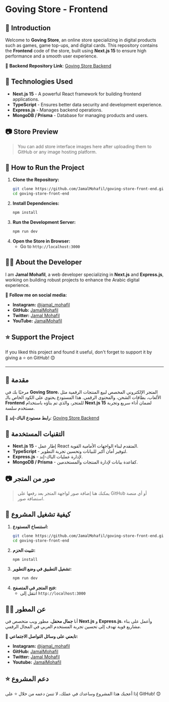 # Goving Store - Frontend

## 📌 Introduction
Welcome to **Goving Store**, an online store specializing in digital products such as games, game top-ups, and digital cards. This repository contains the **Frontend** code of the store, built using **Next.js 15** to ensure high performance and a smooth user experience.

🔗 **Backend Repository Link**: [Goving Store Backend](https://github.com/JamalMohafil/goving-store-backend)

## 🚀 Technologies Used
- **Next.js 15** - A powerful React framework for building frontend applications.
- **TypeScript** - Ensures better data security and development experience.
- **Express.js** - Manages backend operations.
- **MongoDB / Prisma** - Database for managing products and users.

## 📷 Store Preview
> You can add store interface images here after uploading them to GitHub or any image hosting platform.

## 📂 How to Run the Project
1. **Clone the Repository:**
   ```sh
   git clone https://github.com/JamalMohafil/goving-store-front-end.git
   cd goving-store-front-end
   ```
2. **Install Dependencies:**
   ```sh
   npm install
   ```
3. **Run the Development Server:**
   ```sh
   npm run dev
   ```
4. **Open the Store in Browser:**
   - Go to `http://localhost:3000`

## 👨‍💻 About the Developer
I am **Jamal Mohafil**, a web developer specializing in **Next.js** and **Express.js**, working on building robust projects to enhance the Arabic digital experience.

🔗 **Follow me on social media:**
- **Instagram:** [@jamal_mohafil](https://www.instagram.com/jamal_mohafil)
- **GitHub:** [JamalMohafil](https://github.com/JamalMohafil)
- **Twitter:** [Jamal Mohafil](https://x.com/Jamal_Mohafil)
- **YouTube:** [JamalMohafil](https://www.youtube.com/@JamalMohafil)

## ⭐ Support the Project
If you liked this project and found it useful, don't forget to support it by giving a ⭐ on GitHub! 😊

---

## 📌 مقدمة
مرحبًا بك في **Goving Store**، المتجر الإلكتروني المخصص لبيع المنتجات الرقمية مثل الألعاب، بطاقات الشحن، والمحتوى الرقمي. هذا المستودع يحتوي على الكود الخاص بالـ **Frontend** للمتجر، والذي تم بناؤه باستخدام **Next.js 15** لضمان أداء سريع وتجربة مستخدم سلسة.

🔗 **رابط مستودع الباك-إند**: [Goving Store Backend](https://github.com/JamalMohafil/goving-store-backend)

## 🚀 التقنيات المستخدمة
- **Next.js 15** - إطار عمل React المتقدم لبناء الواجهات الأمامية القوية.
- **TypeScript** - لتوفير أمان أكبر للبيانات وتحسين تجربة التطوير.
- **Express.js** - لإدارة عمليات الباك-إند.
- **MongoDB / Prisma** - كقاعدة بيانات لإدارة المنتجات والمستخدمين.

## 📷 صور من المتجر
> يمكنك هنا إضافة صور لواجهة المتجر بعد رفعها على GitHub أو أي منصة استضافة صور.

## 📂 كيفية تشغيل المشروع
1. **استنساخ المستودع:**
   ```sh
   git clone https://github.com/JamalMohafil/goving-store-front-end.git
   cd goving-store-front-end
   ```
2. **تثبيت الحزم:**
   ```sh
   npm install
   ```
3. **تشغيل التطبيق في وضع التطوير:**
   ```sh
   npm run dev
   ```
4. **فتح المتجر في المتصفح:**
   - انتقل إلى `http://localhost:3000`

## 👨‍💻 عن المطور
أنا **جمال محفل**، مطور ويب متخصص في **Next.js** و **Express.js**، وأعمل على بناء مشاريع قوية تهدف إلى تحسين تجربة المستخدم العربي في المجال الرقمي.

🔗 **تابعني على وسائل التواصل الاجتماعي:**
- **Instagram:** [@jamal_mohafil](https://www.instagram.com/jamal_mohafil)
- **GitHub:** [JamalMohafil](https://github.com/JamalMohafil)
- **Twitter:** [Jamal Mohafil](https://x.com/Jamal_Mohafil)
- **Youtube:** [JamalMohafil](https://www.youtube.com/@JamalMohafil)

## ⭐ دعم المشروع
إذا أعجبك هذا المشروع وساعدك في عملك، لا تنسَ دعمه من خلال ⭐ على GitHub! 😊

